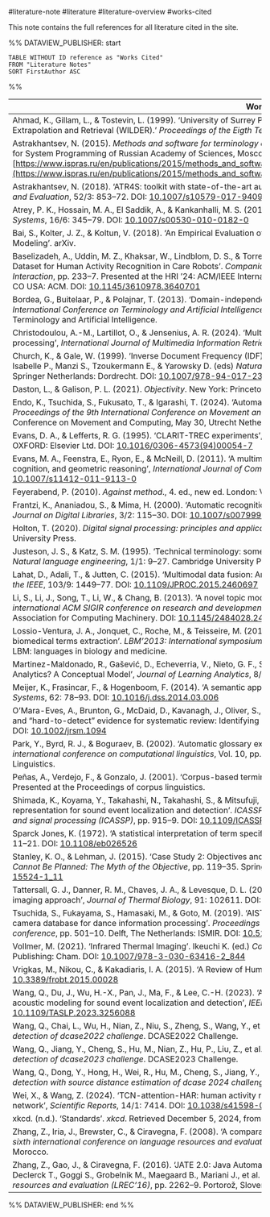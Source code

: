 #literature-note #literature #literature-overview #works-cited

This note contains the full references for all literature cited in the site.


%% DATAVIEW_PUBLISHER: start
```dataview
TABLE WITHOUT ID reference as "Works Cited"
FROM "Literature Notes"
SORT FirstAuthor ASC
```
%%

| Works Cited                                                                                                                                                                                                                                                                                                                                                                                                                                                                                                              |
| ------------------------------------------------------------------------------------------------------------------------------------------------------------------------------------------------------------------------------------------------------------------------------------------------------------------------------------------------------------------------------------------------------------------------------------------------------------------------------------------------------------------------ |
| Ahmad, K., Gillam, L., & Tostevin, L. (1999). ‘University of Surrey Participation in TREC8: Weirdness Indexing for Logical Document Extrapolation and Retrieval (WILDER).’ _Proceedings of the Eigth Text Retrieval Conference_, pp. 1–8. Presented at the TREC.                                                                                                                                                                                                                                                         |
| Astrakhantsev, N. (2015). _Methods and software for terminology extraction from domain-specific text collection_ (Ph.D Thesis). Institute for System Programming of Russian Academy of Sciences, Moscow. Russia. Retrieved September 27, 2024, from [https://www.ispras.ru/en/publications/2015/methods_and_software_for_terminology_extraction_from_domain_specific_text_collection/](https://www.ispras.ru/en/publications/2015/methods_and_software_for_terminology_extraction_from_domain_specific_text_collection/) |
| Astrakhantsev, N. (2018). ‘ATR4S: toolkit with state-of-the-art automatic terms recognition methods in Scala’, _Language Resources and Evaluation_, 52/3: 853–72. DOI: [10.1007/s10579-017-9409-4](https://doi.org/10.1007/s10579-017-9409-4)                                                                                                                                                                                                                                                                            |
| Atrey, P. K., Hossain, M. A., El Saddik, A., & Kankanhalli, M. S. (2010). ‘Multimodal fusion for multimedia analysis: a survey’, _Multimedia Systems_, 16/6: 345–79. DOI: [10.1007/s00530-010-0182-0](https://doi.org/10.1007/s00530-010-0182-0)                                                                                                                                                                                                                                                                         |
| Bai, S., Kolter, J. Z., & Koltun, V. (2018). ‘An Empirical Evaluation of Generic Convolutional and Recurrent Networks for Sequence Modeling’. arXiv.                                                                                                                                                                                                                                                                                                                                                                     |
| Baselizadeh, A., Uddin, M. Z., Khaksar, W., Lindblom, D. S., & Torresen, J. (2024). ‘PriMA-Care: Privacy-Preserving Multi-modal Dataset for Human Activity Recognition in Care Robots’. _Companion of the 2024 ACM/IEEE International Conference on Human-Robot Interaction_, pp. 233–7. Presented at the HRI ’24: ACM/IEEE International Conference on Human-Robot Interaction, March 11, Boulder CO USA: ACM. DOI: [10.1145/3610978.3640701](https://doi.org/10.1145/3610978.3640701)                                  |
| Bordea, G., Buitelaar, P., & Polajnar, T. (2013). ‘Domain-independent term extraction through domain modelling’. _TIA 2013-10th International Conference on Terminology and Artificial Intelligence_. Presented at the TIA 2013-10th International Conference on Terminology and Artificial Intelligence.                                                                                                                                                                                                                |
| Christodoulou, A.-M., Lartillot, O., & Jensenius, A. R. (2024). ‘Multimodal music datasets? Challenges and future goals in music processing’, _International Journal of Multimedia Information Retrieval_, 13/3: 37. DOI: [10.1007/s13735-024-00344-6](https://doi.org/10.1007/s13735-024-00344-6)                                                                                                                                                                                                                       |
| Church, K., & Gale, W. (1999). ‘Inverse Document Frequency (IDF): A Measure of Deviations from Poisson’. Armstrong S., Church K., Isabelle P., Manzi S., Tzoukermann E., & Yarowsky D. (eds) _Natural Language Processing Using Very Large Corpora_, pp. 283–95. Springer Netherlands: Dordrecht. DOI: [10.1007/978-94-017-2390-9_18](https://doi.org/10.1007/978-94-017-2390-9_18)                                                                                                                                      |
| Daston, L., & Galison, P. L. (2021). _Objectivity_. New York: Princeton University Press.                                                                                                                                                                                                                                                                                                                                                                                                                                |
| Endo, K., Tsuchida, S., Fukusato, T., & Igarashi, T. (2024). ‘Automatic Dance Video Segmentation for Understanding Choreography’. _Proceedings of the 9th International Conference on Movement and Computing_, pp. 1–9. Presented at the MOCO ’24: 9th International Conference on Movement and Computing, May 30, Utrecht Netherlands: ACM. DOI: [10.1145/3658852.3659076](https://doi.org/10.1145/3658852.3659076)                                                                                                     |
| Evans, D. A., & Lefferts, R. G. (1995). ‘CLARIT-TREC experiments’, _Information processing & management_, 31/3: 385–95. OXFORD: OXFORD: Elsevier Ltd. DOI: [10.1016/0306-4573(94)00054-7](https://doi.org/10.1016/0306-4573(94)00054-7)                                                                                                                                                                                                                                                                                  |
| Evans, M. A., Feenstra, E., Ryon, E., & McNeill, D. (2011). ‘A multimodal approach to coding discourse: Collaboration, distributed cognition, and geometric reasoning’, _International Journal of Computer-Supported Collaborative Learning_, 6/2: 253–78. DOI: [10.1007/s11412-011-9113-0](https://doi.org/10.1007/s11412-011-9113-0)                                                                                                                                                                                   |
| Feyerabend, P. (2010). _Against method_., 4. ed., new ed. London: Verso.                                                                                                                                                                                                                                                                                                                                                                                                                                                 |
| Frantzi, K., Ananiadou, S., & Mima, H. (2000). ‘Automatic recognition of multi-word terms:. the C-value/NC-value method’, _International Journal on Digital Libraries_, 3/2: 115–30. DOI: [10.1007/s007999900023](https://doi.org/10.1007/s007999900023)                                                                                                                                                                                                                                                                 |
| Holton, T. (2020). _Digital signal processing: principles and applications_. Cambridge, United Kingdom ; New York, NY, USA: Cambridge University Press.                                                                                                                                                                                                                                                                                                                                                                  |
| Justeson, J. S., & Katz, S. M. (1995). ‘Technical terminology: some linguistic properties and an algorithm for identification in text’, _Natural language engineering_, 1/1: 9–27. Cambridge University Press.                                                                                                                                                                                                                                                                                                           |
| Lahat, D., Adali, T., & Jutten, C. (2015). ‘Multimodal data fusion: An overview of methods, challenges, and prospects’, _Proceedings of the IEEE_, 103/9: 1449–77. DOI: [10.1109/JPROC.2015.2460697](https://doi.org/10.1109/JPROC.2015.2460697)                                                                                                                                                                                                                                                                         |
| Li, S., Li, J., Song, T., Li, W., & Chang, B. (2013). ‘A novel topic model for automatic term extraction’. _Proceedings of the 36th international ACM SIGIR conference on research and development in information retrieval_, Sigir ’13, pp. 885–8. New York, NY, USA: Association for Computing Machinery. DOI: [10.1145/2484028.2484106](https://doi.org/10.1145/2484028.2484106)                                                                                                                                      |
| Lossio-Ventura, J. A., Jonquet, C., Roche, M., & Teisseire, M. (2013). ‘Combining c-value and keyword extraction methods for biomedical terms extraction’. _LBM’2013: International symposium on languages in biology and medicine_, pp. 45–9. Presented at the LBM: languages in biology and medicine.                                                                                                                                                                                                                  |
| Martinez-Maldonado, R., Gašević, D., Echeverria, V., Nieto, G. F., Swiecki, Z., & Shum, S. B. (2021). ‘What Do You Mean by Collaboration Analytics? A Conceptual Model’, _Journal of Learning Analytics_, 8/1: 126–53. DOI: [10.18608/jla.2021.7227](https://doi.org/10.18608/jla.2021.7227)                                                                                                                                                                                                                             |
| Meijer, K., Frasincar, F., & Hogenboom, F. (2014). ‘A semantic approach for extracting domain taxonomies from text’, _Decision Support Systems_, 62: 78–93. DOI: [10.1016/j.dss.2014.03.006](https://doi.org/10.1016/j.dss.2014.03.006)                                                                                                                                                                                                                                                                                  |
| O’Mara-Eves, A., Brunton, G., McDaid, D., Kavanagh, J., Oliver, S., & Thomas, J. (2013). ‘Techniques for identifying cross-disciplinary and “hard-to-detect” evidence for systematic review: Identifying Hard-to-Detect Evidence’, _Research Synthesis Methods_, 5/1: 50–9. DOI: [10.1002/jrsm.1094](https://doi.org/10.1002/jrsm.1094)                                                                                                                                                                                  |
| Park, Y., Byrd, R. J., & Boguraev, B. (2002). ‘Automatic glossary extraction: Beyond terminology identification.’ _Proceedings of the 19th international conference on computational linguistics_, Vol. 10, pp. 1–7. Presented at the COLING, Association for Computational Linguistics.                                                                                                                                                                                                                                 |
| Peñas, A., Verdejo, F., & Gonzalo, J. (2001). ‘Corpus-based terminology extraction applied to information access’., Vol. 2001, p. 458. Presented at the Proceedings of corpus linguistics.                                                                                                                                                                                                                                                                                                                               |
| Shimada, K., Koyama, Y., Takahashi, N., Takahashi, S., & Mitsufuji, Y. (2021). ‘Accdoa: Activity-coupled cartesian direction of arrival representation for sound event localization and detection’. _ICASSP 2021 - 2021 IEEE international conference on acoustics, speech and signal processing (ICASSP)_, pp. 915–9. DOI: [10.1109/ICASSP39728.2021.9413609](https://doi.org/10.1109/ICASSP39728.2021.9413609)                                                                                                         |
| Sparck Jones, K. (1972). ‘A statistical interpretation of term specificity and its application in retrieval’, _Journal of Documentation_, 28/1: 11–21. DOI: [10.1108/eb026526](https://doi.org/10.1108/eb026526)                                                                                                                                                                                                                                                                                                         |
| Stanley, K. O., & Lehman, J. (2015). ‘Case Study 2: Objectives and the Quest for AI’. Stanley K. O. & Lehman J. (eds) _Why Greatness Cannot Be Planned: The Myth of the Objective_, pp. 119–35. Springer International Publishing: Cham. DOI: [10.1007/978-3-319-15524-1_11](https://doi.org/10.1007/978-3-319-15524-1_11)                                                                                                                                                                                               |
| Tattersall, G. J., Danner, R. M., Chaves, J. A., & Levesque, D. L. (2020). ‘Activity analysis of thermal imaging videos using a difference imaging approach’, _Journal of Thermal Biology_, 91: 102611. DOI: [10.1016/j.jtherbio.2020.102611](https://doi.org/10.1016/j.jtherbio.2020.102611)                                                                                                                                                                                                                            |
| Tsuchida, S., Fukayama, S., Hamasaki, M., & Goto, M. (2019). ‘AIST dance video database: Multi-genre, multi- dancer, and multi-camera database for dance information processing’. _Proceedings of the 20th international society for music information retrieval conference_, pp. 501–10. Delft, The Netherlands: ISMIR. DOI: [10.5281/zenodo.3527854](https://doi.org/10.5281/zenodo.3527854)                                                                                                                           |
| Vollmer, M. (2021). ‘Infrared Thermal Imaging’. Ikeuchi K. (ed.) _Computer Vision: A Reference Guide_, pp. 666–70. Springer International Publishing: Cham. DOI: [10.1007/978-3-030-63416-2_844](https://doi.org/10.1007/978-3-030-63416-2_844)                                                                                                                                                                                                                                                                          |
| Vrigkas, M., Nikou, C., & Kakadiaris, I. A. (2015). ‘A Review of Human Activity Recognition Methods’, _Frontiers in Robotics and AI_, 2. DOI: [10.3389/frobt.2015.00028](https://doi.org/10.3389/frobt.2015.00028)                                                                                                                                                                                                                                                                                                       |
| Wang, Q., Du, J., Wu, H.-X., Pan, J., Ma, F., & Lee, C.-H. (2023). ‘A four-stage data augmentation approach to ResNet-conformer based acoustic modeling for sound event localization and detection’, _IEEE/ACM Trans. Audio, Speech and Lang. Proc._, 31: 1251–64. DOI: [10.1109/TASLP.2023.3256088](https://doi.org/10.1109/TASLP.2023.3256088)                                                                                                                                                                         |
| Wang, Q., Chai, L., Wu, H., Nian, Z., Niu, S., Zheng, S., Wang, Y., et al. (2022). _The nerc-slip system for sound event localization and detection of dcase2022 challenge_. DCASE2022 Challenge.                                                                                                                                                                                                                                                                                                                        |
| Wang, Q., Jiang, Y., Cheng, S., Hu, M., Nian, Z., Hu, P., Liu, Z., et al. (2023). _The nerc-slip system for sound event localization and detection of dcase2023 challenge_. DCASE2023 Challenge.                                                                                                                                                                                                                                                                                                                         |
| Wang, Q., Dong, Y., Hong, H., Wei, R., Hu, M., Cheng, S., Jiang, Y., et al. (2024). _The nerc-slip system for sound event localization and detection with source distance estimation of dcase 2024 challenge_. DCASE2024 Challenge.                                                                                                                                                                                                                                                                                      |
| Wei, X., & Wang, Z. (2024). ‘TCN-attention-HAR: human activity recognition based on attention mechanism time convolutional network’, _Scientific Reports_, 14/1: 7414. DOI: [10.1038/s41598-024-57912-3](https://doi.org/10.1038/s41598-024-57912-3)                                                                                                                                                                                                                                                                     |
| xkcd. (n.d.). ‘Standards’. _xkcd_. Retrieved December 5, 2024, from <[https://xkcd.com/927/](https://xkcd.com/927/)>                                                                                                                                                                                                                                                                                                                                                                                                     |
| Zhang, Z., Iria, J., Brewster, C., & Ciravegna, F. (2008). ‘A comparative evaluation of term recognition algorithms.’ _Proceedings of the sixth international conference on language resources and evaluation_, Vol. 5, pp. 2108–13. Presented at the LREC08, Marrakesh, Morocco.                                                                                                                                                                                                                                        |
| Zhang, Z., Gao, J., & Ciravegna, F. (2016). ‘JATE 2.0: Java Automatic Term Extraction with Apache Solr’. Calzolari N., Choukri K., Declerck T., Goggi S., Grobelnik M., Maegaard B., Mariani J., et al. (eds) _Proceedings of the tenth international conference on language resources and evaluation (LREC’16)_, pp. 2262–9. Portorož, Slovenia: European Language Resources Association (ELRA).                                                                                                                        |

%% DATAVIEW_PUBLISHER: end %%